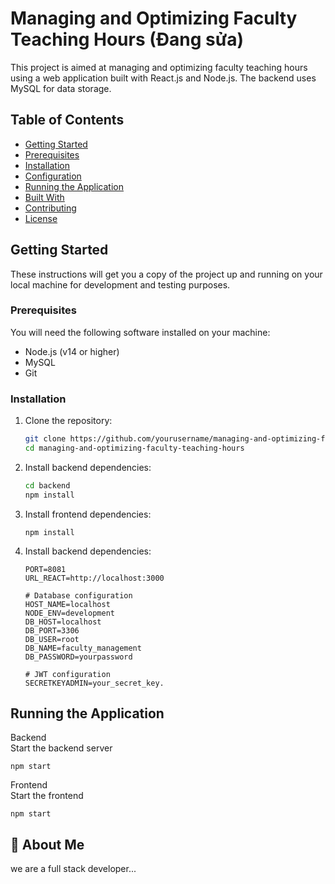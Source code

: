 # Managing and Optimizing Faculty Teaching Hours (Đang sửa)

This project is aimed at managing and optimizing faculty teaching hours using a web application built with React.js and Node.js. The backend uses MySQL for data storage.

## Table of Contents

- [Getting Started](#getting-started)
- [Prerequisites](#prerequisites)
- [Installation](#installation)
- [Configuration](#configuration)
- [Running the Application](#running-the-application)
- [Built With](#built-with)
- [Contributing](#contributing)
- [License](#license)

## Getting Started

These instructions will get you a copy of the project up and running on your local machine for development and testing purposes.

### Prerequisites

You will need the following software installed on your machine:

- Node.js (v14 or higher)
- MySQL
- Git

### Installation

1. Clone the repository:
   ```bash
   git clone https://github.com/yourusername/managing-and-optimizing-faculty-teaching-hours.git
   cd managing-and-optimizing-faculty-teaching-hours

2. Install backend dependencies:
   ```bash
   cd backend
   npm install
3. Install frontend dependencies:
    ```cd ../frontend
    npm install 
4. Install backend dependencies:
    ```# Server configuration
    PORT=8081
    URL_REACT=http://localhost:3000

    # Database configuration 
    HOST_NAME=localhost  
    NODE_ENV=development
    DB_HOST=localhost
    DB_PORT=3306
    DB_USER=root
    DB_NAME=faculty_management
    DB_PASSWORD=yourpassword

    # JWT configuration
    SECRETKEYADMIN=your_secret_key.

## Running the Application
Backend   
 Start the backend server  

    
    npm start  

Frontend   
Start the frontend   

    npm start
   
## 🚀 About Me
we are a full stack developer...
